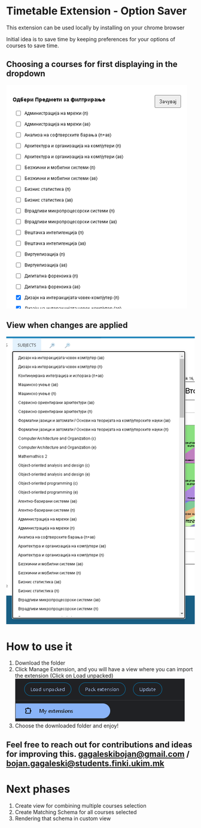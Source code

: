 # Timetable Extension - Option Saver

This extension can be used locally by installing on your chrome browser

Initial idea is to save time by keeping preferences for your options of courses to save time.

## Choosing a courses for first displaying in the dropdown
![alt text](assets/image.png)

## View when changes are applied
![alt text](assets/image-1.png)


# How to use it

1. Download the folder
2. Click Manage Extension, and you will have a view where you can import the extension (Click on Load unpacked)
![alt text](assets/image-2.png)
3. Choose the downloaded folder and enjoy!


## Feel free to reach out for contributions and ideas for improving this. gagaleskibojan@gmail.com / bojan.gagaleski@students.finki.ukim.mk


# Next phases
1. Create view for combining multiple courses selection
2. Create Matching Schema for all courses selected
3. Rendering that schema in custom view